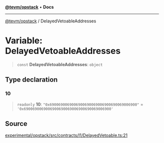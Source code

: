[**@tevm/opstack**](../README.md) • **Docs**

***

[@tevm/opstack](../globals.md) / DelayedVetoableAddresses

# Variable: DelayedVetoableAddresses

> `const` **DelayedVetoableAddresses**: `object`

## Type declaration

### 10

> `readonly` **10**: `"0x6900690069006900690069006900690069006900"` = `'0x6900690069006900690069006900690069006900'`

## Source

[experimental/opstack/src/contracts/l1/DelayedVetoable.ts:21](https://github.com/evmts/tevm-monorepo/blob/main/experimental/opstack/src/contracts/l1/DelayedVetoable.ts#L21)
